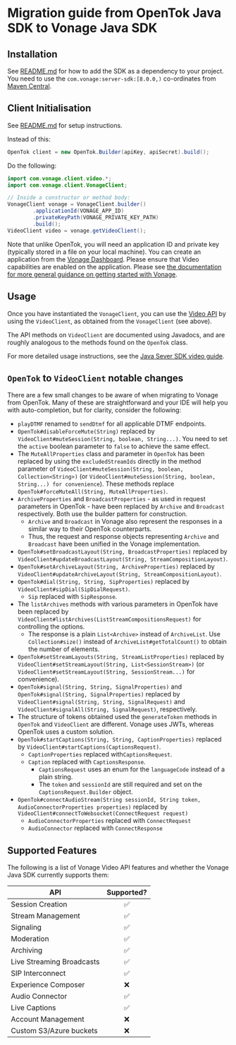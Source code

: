 # Migration guide from OpenTok Java SDK to Vonage Java SDK

## Installation
See [README.md](https://github.com/Vonage/vonage-java-sdk?tab=readme-ov-file#installation) for how to add the SDK as a dependency to your project.
You need to use the `com.vonage:server-sdk:[8.0.0,)` co-ordinates from [Maven Central](https://search.maven.org/artifact/com.vonage/server-sdk).

## Client Initialisation
See [README.md](https://github.com/Vonage/vonage-java-sdk?tab=readme-ov-file#typical-instantiation) for setup instructions.

Instead of this:
```java
OpenTok client = new OpenTok.Builder(apiKey, apiSecret).build();
```

Do the following:

```java
import com.vonage.client.video.*;
import com.vonage.client.VonageClient;

// Inside a constructor or method body:
VonageClient vonage = VonageClient.builder()
        .applicationId(VONAGE_APP_ID)
        .privateKeyPath(VONAGE_PRIVATE_KEY_PATH)
        .build();
VideoClient video = vonage.getVideoClient();
```

Note that unlike OpenTok, you will need an application ID and private key (typically stored in a file on your local machine).
You can create an application from the [Vonage Dashboard](https://dashboard.nexmo.com/applications).
Please ensure that Video capabilities are enabled on the application.
Please see [the documentation for more general guidance on getting started with Vonage](https://developer.vonage.com/en/getting-started/overview?source=video).

## Usage
Once you have instantiated the `VonageClient`, you can use the [Video API](https://developer.vonage.com/en/video/overview) by using the `VideoClient`, as obtained from the `VonageClient` (see above).

The API methods on `VideoClient` are documented using Javadocs, and are roughly analogous to the methods found on the `OpenTok` class.

For more detailed usage instructions, see the [Java Sever SDK video guide](https://developer.vonage.com/en/video/server-sdks/java).

## `OpenTok` to `VideoClient` notable changes
There are a few small changes to be aware of when migrating to Vonage from OpenTok.
Many of these are straightforward and your IDE will help you with auto-completion, but for clarity, consider the following:

- `playDTMF` renamed to `sendDtmf` for all applicable DTMF endpoints.
- `OpenTok#disableForceMute(String)` replaced by `VideoClient#muteSession(String, boolean, String...)`. You need to set the `active` boolean parameter to `false` to achieve the same effect.
- The `MuteAllProperties` class and parameter in `OpenTok` has been replaced by using the `excludedStreamIds` directly in the method parameter of `VideoClient#muteSession(String, boolean, Collection<String>)` (or `VideoClient#muteSession(String, boolean, String...) for convenience`). These methods replace `OpenTok#forceMuteAll(String, MuteAllProperties)`.
- `ArchiveProperties` and `BroadcastProperties` - as used in request parameters in OpenTok - have been replaced by `Archive` and `Broadcast` respectively. Both use the builder pattern for construction.
  - `Archive` and `Broadcast` in Vonage also represent the responses in a similar way to their OpenTok counterparts.
  - Thus, the request and response objects representing `Archive` and `Broadcast` have been unified in the Vonage implementation.
- `OpenTok#setBroadcastLayout(String, BroadcastProperties)` replaced by `VideoClient#updateBroadcastLayout(String, StreamCompositionLayout)`.
- `OpenTok#setArchiveLayout(String, ArchiveProperties)` replaced by `VideoClient#updateArchiveLayout(String, StreamCompositionLayout)`.
- `OpenTok#dial(String, String, SipProperties)` replaced by `VideoClient#sipDial(SipDialRequest)`.
  - `Sip` replaced with `SipResponse`.
- The `listArchives` methods with various parameters in OpenTok have been replaced by `VideoClient#listArchives(ListStreamCompositionsRequest)` for controlling the options.
  - The response is a plain `List<Archive>` instead of `ArchiveList`. Use `Collection#size()` instead of `ArchiveList#getTotalCount()` to obtain the number of elements.
- `OpenTok#setStreamLayouts(String, StreamListProperties)` replaced by `VideoClient#setStreamLayout(String, List<SessionStream>)` (or `VideoClient#setStreamLayout(String, SessionStream...)` for convenience).
- `OpenTok#signal(String, String, SignalProperties)` and `OpenTok#signal(String, SignalProperties)` replaced by `VideoClient#signal(String, String, SignalRequest)` and `VideoClient#signalAll(String, SignalRequest)`, respectively.
- The structure of tokens obtained used the `generateToken` methods in `OpenTok` and `VideoClient` are different. Vonage uses JWTs, whereas OpenTok uses a custom solution.
- `OpenTok#startCaptions(String, String, CaptionProperties)` replaced by `VideoClient#startCaptions(CaptionsRequest)`.
  - `CaptionProperties` replaced with`CaptionsRequest`.
  - `Caption` replaced with `CaptionsResponse`.
    - `CaptionsRequest` uses an enum for the `languageCode` instead of a plain string.
    - The `token` and `sessionId` are still required and set on the `CaptionsRequest.Builder` object.
- `OpenTok#connectAudioStream(String sessionId, String token, AudioConnectorProperties properties)` replaced by `VideoClient#connectToWebsocket(ConnectRequest request)`
  - `AudioConnectorProperties` replaced with `ConnectRequest`
  - `AudioConnector` replaced with `ConnectResponse`

## Supported Features
The following is a list of Vonage Video API features and whether the Vonage Java SDK currently supports them:

| API                       | Supported? |
|---------------------------|:----------:|
| Session Creation          |     ✅      |
| Stream Management         |     ✅      |
| Signaling                 |     ✅      |
| Moderation                |     ✅      |
| Archiving                 |     ✅      |
| Live Streaming Broadcasts |     ✅      |
| SIP Interconnect          |     ✅      |
| Experience Composer       |     ❌      |
| Audio Connector           |     ✅      |
| Live Captions             |     ✅      |
| Account Management        |     ❌      |
| Custom S3/Azure buckets   |     ❌      |
